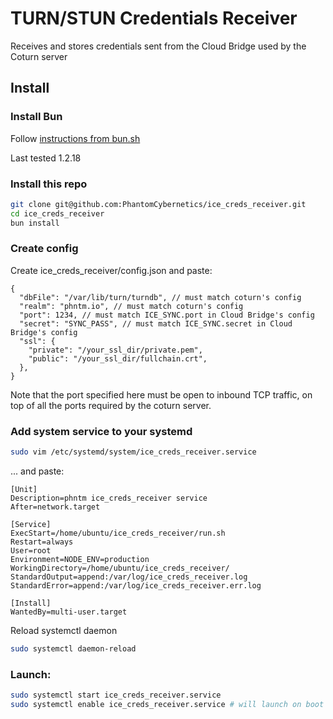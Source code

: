 # TURN/STUN Credentials Receiver

Receives and stores credentials sent from the Cloud Bridge used by the Coturn server

## Install

### Install Bun

Follow [instructions from bun.sh](https://bun.sh/docs/installation)

Last tested 1.2.18

### Install this repo

```bash
git clone git@github.com:PhantomCybernetics/ice_creds_receiver.git
cd ice_creds_receiver
bun install
```

### Create config

Create ice_creds_receiver/config.json and paste:

```jsonc
{
  "dbFile": "/var/lib/turn/turndb", // must match coturn's config
  "realm": "phntm.io", // must match coturn's config
  "port": 1234, // must match ICE_SYNC.port in Cloud Bridge's config
  "secret": "SYNC_PASS", // must match ICE_SYNC.secret in Cloud Bridge's config
  "ssl": {
    "private": "/your_ssl_dir/private.pem",
    "public": "/your_ssl_dir/fullchain.crt",
  },
}
```

Note that the port specified here must be open to inbound TCP traffic, on top of all the ports required by the coturn server.

### Add system service to your systemd

```bash
sudo vim /etc/systemd/system/ice_creds_receiver.service
```

... and paste:

```
[Unit]
Description=phntm ice_creds_receiver service
After=network.target

[Service]
ExecStart=/home/ubuntu/ice_creds_receiver/run.sh
Restart=always
User=root
Environment=NODE_ENV=production
WorkingDirectory=/home/ubuntu/ice_creds_receiver/
StandardOutput=append:/var/log/ice_creds_receiver.log
StandardError=append:/var/log/ice_creds_receiver.err.log

[Install]
WantedBy=multi-user.target
```

Reload systemctl daemon

```bash
sudo systemctl daemon-reload
```

### Launch:

```bash
sudo systemctl start ice_creds_receiver.service
sudo systemctl enable ice_creds_receiver.service # will launch on boot
```
